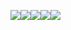 ![](https://komarev.com/ghpvc/?username=ciahug)![](https://komarev.com/ghpvc/?username=ciahug&color=yellow)![](https://komarev.com/ghpvc/?username=ciahug&style=flat)![](https://komarev.com/ghpvc/?username=ciahug&label=my+food)![](https://komarev.com/ghpvc/?username=ciahug&abbreviated=true)
